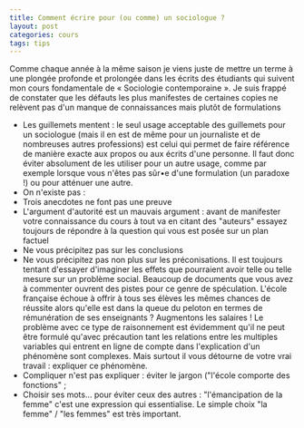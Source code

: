 ```yaml
---
title: Comment écrire pour (ou comme) un sociologue ?
layout: post
categories: cours
tags: tips
---
```


Comme chaque année à la même saison je viens juste de mettre un terme à une plongée profonde et prolongée dans les écrits des étudiants qui suivent mon cours fondamentale de « Sociologie contemporaine ». Je suis frappé de constater que les défauts les plus manifestes de certaines copies ne relèvent pas d'un manque de connaissances mais plutôt de formulations
- Les guillemets mentent : le seul usage acceptable des guillemets pour un sociologue (mais il en est de même pour un journaliste et de nombreuses autres professions) est celui qui permet de faire référence de manière exacte aux propos ou aux écrits d'une personne. Il faut donc éviter absolument de les utiliser pour un autre usage, comme par exemple lorsque vous n'êtes pas sûr•e d'une formulation (un paradoxe !) ou pour atténuer une autre.
- On n'existe pas : 
- Trois anecdotes ne font pas une preuve
- L'argument d'autorité est un mauvais argument : avant de manifester votre connaissance du cours à tout va en citant des "auteurs" essayez toujours de répondre à la question qui vous est posée sur un plan factuel
- Ne vous précipitez pas sur les conclusions
- Ne vous précipitez pas non plus sur les préconisations. Il est toujours tentant d'essayer d'imaginer les effets que pourraient avoir telle ou telle mesure sur un problème social. Beaucoup de documents que vous avez à commenter ouvrent des pistes pour ce genre de spéculation. L'école française échoue à offrir à tous ses élèves les mêmes chances de réussite alors qu'elle est dans la queue du peloton en termes de rémunération de ses enseignants ? Augmentons les salaires ! Le problème avec ce type de raisonnement est évidemment qu'il ne peut être formulé qu'avec précaution tant les relations entre les multiples variables qui entrent en ligne de compte dans l'explication d'un phénomène sont complexes. Mais surtout il vous détourne de votre vrai travail : expliquer ce phénomène.
- Compliquer n'est pas expliquer : éviter le jargon ("l'école comporte des fonctions" ; 
- Choisir ses mots… pour éviter ceux des autres : "l'émancipation de la femme" c'est une expression qui essentialise. Le simple choix "la femme" / "les femmes" est très important.
